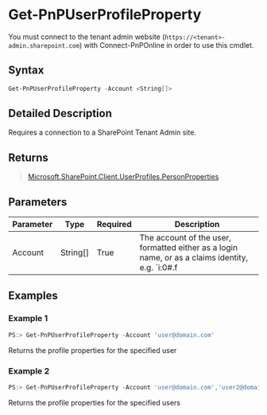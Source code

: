 # Get-PnPUserProfileProperty
You must connect to the tenant admin website (`https://<tenant>-admin.sharepoint.com`) with Connect-PnPOnline in order to use this cmdlet. 

## Syntax
```powershell
Get-PnPUserProfileProperty -Account <String[]>
```


## Detailed Description
Requires a connection to a SharePoint Tenant Admin site.

## Returns
>[Microsoft.SharePoint.Client.UserProfiles.PersonProperties](https://msdn.microsoft.com/en-us/library/microsoft.sharepoint.client.userprofiles.personproperties.aspx)

## Parameters
Parameter|Type|Required|Description
---------|----|--------|-----------
|Account|String[]|True|The account of the user, formatted either as a login name, or as a claims identity, e.g. `i:0#.f|membership|user@domain.com`|
## Examples

### Example 1
```powershell
PS:> Get-PnPUserProfileProperty -Account 'user@domain.com'
```
Returns the profile properties for the specified user

### Example 2
```powershell
PS:> Get-PnPUserProfileProperty -Account 'user@domain.com','user2@domain.com'
```
Returns the profile properties for the specified users
